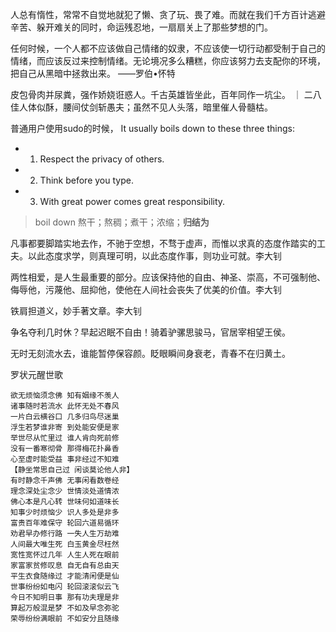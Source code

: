 

人总有惰性，常常不自觉地就犯了懒、贪了玩、畏了难。而就在我们千方百计逃避辛苦、躲开难关的同时，命运残忍地，一扇扇关上了那些梦想的门。

任何时候，一个人都不应该做自己情绪的奴隶，不应该使一切行动都受制于自己的情绪，而应该反过来控制情绪。无论境况多么糟糕，你应该努力去支配你的环境，把自己从黑暗中拯救出来。 ——罗伯•怀特

皮包骨肉并尿粪，强作娇娆诳惑人。千古英雄皆坐此，百年同作一坑尘。 ｜ 二八佳人体似酥，腰间仗剑斩愚夫；虽然不见人头落，暗里催人骨髓枯。

普通用户使用sudo的时候，
It usually boils down to these three things:
- 1) Respect the privacy of others.
- 2) Think before you type.
- 3) With great power comes great responsibility.

> boil down 熬干；熬稠；煮干；浓缩；**归结为**

凡事都要脚踏实地去作，不驰于空想，不骛于虚声，而惟以求真的态度作踏实的工夫。以此态度求学，则真理可明，以此态度作事，则功业可就。李大钊

两性相爱，是人生最重要的部分。应该保持他的自由、神圣、崇高，不可强制他、侮辱他，污蔑他、屈抑他，使他在人间社会丧失了优美的价值。李大钊

铁肩担道义，妙手著文章。李大钊

争名夺利几时休？早起迟眠不自由！骑着驴骡思骏马，官居宰相望王侯。

无时无刻流水去，谁能暂停保容颜。眨眼瞬间身衰老，青春不在归黄土。

罗状元醒世歌

    欲无烦恼须念佛 知有姻缘不羡人
    诸事随时若流水 此怀无处不春风
    一片白云横谷口 几多归鸟尽迷巢
    浮生若梦谁非寄 到处能安便是家
    举世尽从忙里过 谁人肯向死前修
    没有一番寒彻骨 那得梅花扑鼻香
    心至虚时能受益 事非经过不知难
    【静坐常思自己过 闲谈莫论他人非】
    有时静念千声佛 无事闲看数卷经
    理念深处尘念少 世情淡处道情浓
    佛心本是凡心转 世味何如道味长
    知事少时烦恼少 识人多处是非多
    富贵百年难保守 轮回六道易循环
    劝君早办修行路 一失人生万劫难
    人间最大唯生死 白玉黄金尽枉然
    宽性宽怀过几年 人生人死在眼前
    家富家贫修叹息 自无自有总由天
    平生衣食随缘过 才能清闲便是仙
    世事纷纷如电闪 轮回滚滚似云飞
    今日不知明日事 那有功夫理是非
    算起万般混是梦 不如及早念弥驼
    荣辱纷纷满眼前 不如安分且随缘

